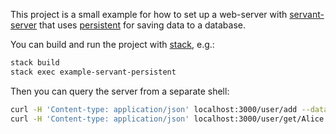 This project is a small example for how to set up a web-server with
[servant-server](http://haskell-servant.readthedocs.io/) that uses
[persistent](https://www.stackage.org/package/persistent) for saving data to a
database.

You can build and run the project with [stack](http://haskellstack.org/), e.g.:

``` bash
stack build
stack exec example-servant-persistent
```

Then you can query the server from a separate shell:

``` bash
curl -H 'Content-type: application/json' localhost:3000/user/add --data '{"name": "Alice", "age": 42}'
curl -H 'Content-type: application/json' localhost:3000/user/get/Alice
```

